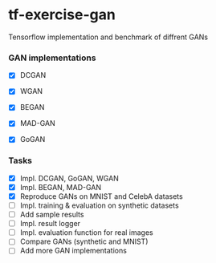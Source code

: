 # tf-exercise-gan

Tensorflow implementation and benchmark of diffrent GANs


### GAN implementations

- [x] DCGAN
- [x] WGAN
- [x] BEGAN
- [x] MAD-GAN
- [x] GoGAN


### Tasks

- [x] Impl. DCGAN, GoGAN, WGAN
- [x] Impl. BEGAN, MAD-GAN
- [x] Reproduce GANs on MNIST and CelebA datasets
- [ ] Impl. training & evaluation on synthetic datasets
- [ ] Add sample results
- [ ] Impl. result logger
- [ ] Impl. evaluation function for real images
- [ ] Compare GANs (synthetic and MNIST)
- [ ] Add more GAN implementations
